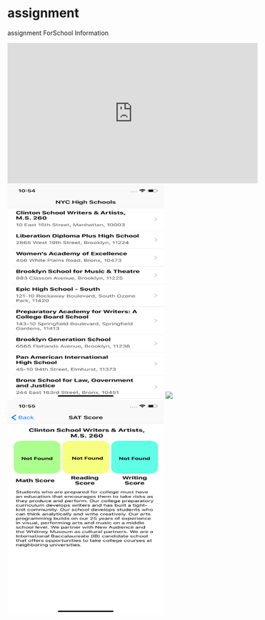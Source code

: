 # assignment
assignment ForSchool Information

<iframe width="560" height="315" src="https://www.youtube.com/embed/27mP159KOZo" frameborder="0" allow="accelerometer; autoplay; encrypted-media; gyroscope; picture-in-picture" allowfullscreen></iframe>

<img src="https://github.com/rohit11/assignment/blob/master/Simulator%20Screen%20Shot%20-%20iPhone%20Xs%20-%202019-10-13%20at%2010.54.58.png" width="350" height = "480">
<img src="https://github.com/rohit11/assignment/blob/master/Simulator%20Screen%20Shot%20-%20iPhone%20Xs%20-%202019-10-13%20at%2010.55.01.png width="350" height = "480">
<img src="https://github.com/rohit11/assignment/blob/master/Simulator%20Screen%20Shot%20-%20iPhone%20Xs%20-%202019-10-13%20at%2010.55.06.png" width="350" height = "480">
